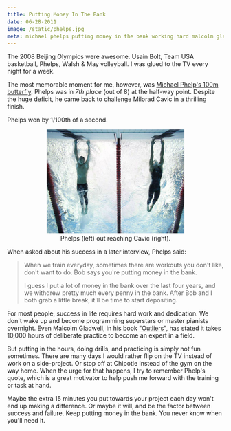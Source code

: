 ```yaml
---
title: Putting Money In The Bank
date: 06-28-2011
image: /static/phelps.jpg
meta: michael phelps putting money in the bank working hard malcolm gladwell 10000 hours dedication swimming
---
```


The 2008 Beijing Olympics were awesome. Usain Bolt, Team USA basketball, Phelps, Walsh & May volleyball. I was glued to the TV every night for a week.

The most memorable moment for me, however, was [Michael Phelp's 100m butterfly][2]. Phelps was in *7th place* (out of 8) at the half-way point. Despite the huge deficit, he came back to challenge Milorad Cavic in a thrilling finish.

Phelps won by 1/100th of a second.

<center><img class="pure-img center" src="/static/phelps.jpg" width="320" height="242" /></center>
<div class="separator" style="clear: both; text-align: center;">
Phelps (left) out reaching Cavic (right).</div>

When asked about his success in a later interview, Phelps said:

> When we train everyday, sometimes there are workouts you don't like, don't want to do. Bob says you're putting money in the bank.
>
> I guess I put a lot of money in the bank over the last four years, and we withdrew pretty much every penny in the bank. After Bob and I both grab a little break, it'll be time to start depositing.

For most people, success in life requires hard work and dedication. We don't wake up and become programming superstars or master pianists overnight. Even Malcolm Gladwell, in his book ["Outliers"][1], has stated it takes 10,000 hours of deliberate practice to become an expert in a field.

But putting in the hours, doing drills, and practicing is simply not fun sometimes. There are many days I would rather flip on the TV instead of work on a side-project. Or stop off at Chipotle instead of the gym on the way home. When the urge for that happens, I try to remember Phelp's quote, which is a great motivator to help push me forward with the training or task at hand.

Maybe the extra 15 minutes you put towards your project each day won't end up making a difference. Or maybe it will, and be the factor between success and failure. Keep putting money in the bank. You never know when you'll need it.

[1]: http://en.wikipedia.org/wiki/Outliers_(book)
[2]: http://www.youtube.com/watch?v=E3paiELa7mA
